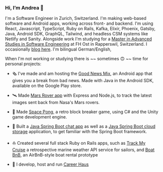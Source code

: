 ### Hi, I’m Andrea 👋

I'm a Software Engineer in Zurich, Switzerland. I'm making web-based software and Android apps, working across front- and backend. I'm using React, Javascript, TypeScript, Ruby on Rails, Kafka, Elixir, Phoenix, Gatsby, Java, Android SDK, GraphQL, Tailwind, and headless CSM systems like Netlify and Sanity. Alongside work I'm studying for a [Master in Advanced Studies in Software Engineering](https://www.ost.ch/de/weiterbildung/weiterbildungsangebot/informatik/mas-software-engineering) at FH Ost in Rapperswil, Switzerland. I occasionally [blog here](https://medium.com/@_andrea). I'm bilingual German/English, 

When I'm not working or studying there is ~~ sometimes 🙃 ~~ time for personal projects: 

* 🗞 I've made and am hosting the [Good News Mix](https://play.google.com/store/apps/details?id=com.rollmopsgames.guardianapp2020), an Android app that gives you a break from bad news. Made with Java in the Android SDK, available on the Google Play store.

* 🛰 Made [Mars Rover app](https://github.com/pinefoambath/mars-rover-express-app) with Express and Node.js, to track the latest images sent back from Nasa's Mars rovers.

* 🚀 Made [Space Pong](https://rollmopsgames.itch.io/spacepong), a retro block breaker game, using C# and the Unity game development engine.

* 🍃 Built a [Java Spring Boot chat app](https://github.com/pinefoambath/demo) as well as a [Java Spring Boot cloud storage](https://github.com/pinefoambath/cloudstorage) application, to get familiar with the Spring Boot framework. 

* ⛵ Created several full stack Ruby on Rails apps, such as [Track My Cruise](http://www.trackmycruise.com) a retrospective marine weather API service for sailors, and [Boat BnB](https://airbnb-pinefoambath.herokuapp.com), an AirBnB-style boat rental prototype

* 💼 I develop, host and run [Career Haus](http://www.career.haus)
